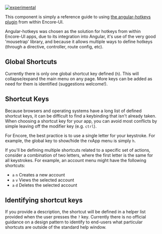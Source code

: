 [![experimental](http://badges.github.io/stability-badges/dist/experimental.svg)](http://github.com/badges/stability-badges)

This component is simply a reference guide to using [the angular-hotkeys plugin](http://chieffancypants.github.io/angular-hotkeys/) from within Encore-UI.

Angular-hotkeys was chosen as the solution for hotkeys from within Encore-UI apps, due to its integration into Angular, it's use of the very good 'mousetrap' library, and because it allows multiple ways to define hotkeys (through a directive, controller, route config, etc).

## Global Shortcuts

Currently there is only one global shortcut key defined (`h`). This will collapse/expand the main menu on any page. More keys can be added as need for them is identified (suggestions welcome!).

## Shortcut Keys

Because browsers and operating systems have a long list of defined shortcut keys, it can be difficult to find a keybinding that isn't already taken. When choosing a shortcut key for your app, you can avoid most conflicts by simple leaving off the modifier key (e.g. `ctrl`).

For Encore, the best practice is to use a single letter for your keystroke. For example, the global key to show/hide the rxApp menu is simply `h`.

If you'll be defining multiple shortcuts related to a specific set of actions, consider a combination of two letters, where the first letter is the same for all keystrokes. For example, an account menu might have the following shortcuts:

- `a` `n` Creates a new account
- `a` `v` Views the selected account
- `a` `d` Deletes the selected account

## Identifying shortcut keys

If you provide a description, the shortcut will be defined in a helper list provided when the user presses the `?` key. Currently there is no official guidance on a design pattern to identify to end-users what particular shortcuts are outside of the standard help window.